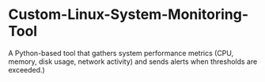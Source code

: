 # Custom-Linux-System-Monitoring-Tool
A Python-based tool that gathers system performance metrics (CPU, memory, disk usage, network activity) and sends alerts when thresholds are exceeded.)
